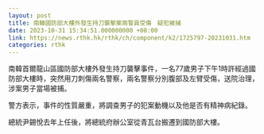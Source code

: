 ```yaml
---
layout: post
title: 南韓國防部大樓外發生持刀襲擊案兩警員受傷　疑犯被捕
date: 2023-10-31 15:34:51.000000000 +08:00
link: https://news.rthk.hk/rthk/ch/component/k2/1725797-20231031.htm
categories: rthk
---
```


南韓首爾龍山區國防部大樓外發生持刀襲擊事件，一名77歲男子下午1時許經過國防部大樓時，突然用刀刺傷兩名警察，兩名警察分別腹部及左臂受傷，送院治理，涉案男子當場被捕。

警方表示，事件的性質嚴重，將調查男子的犯案動機以及他是否有精神病紀錄。

總統尹錫悅去年上任後，將總統府辦公室從青瓦台搬遷到國防部大樓。
